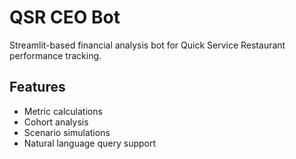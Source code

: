 
# QSR CEO Bot

Streamlit-based financial analysis bot for Quick Service Restaurant performance tracking.

## Features
- Metric calculations
- Cohort analysis
- Scenario simulations
- Natural language query support
